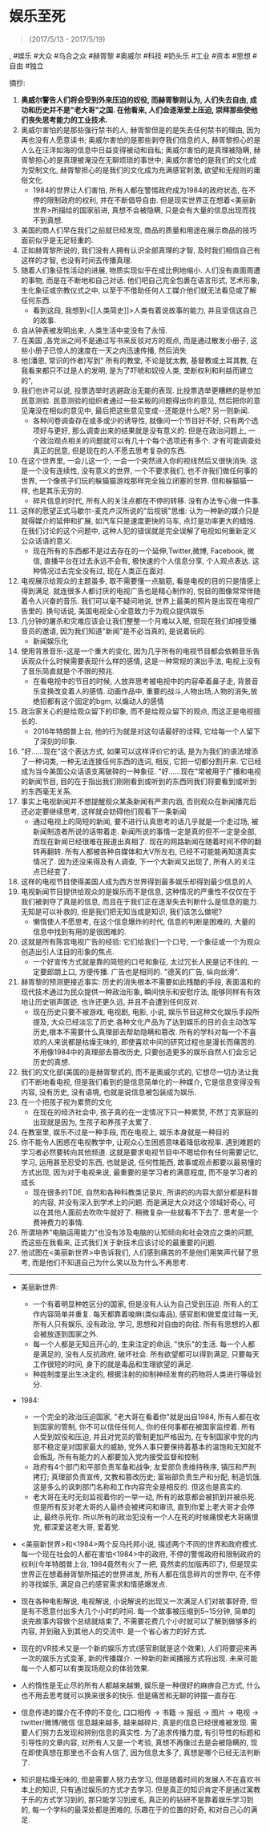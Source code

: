 # 娱乐至死
> (2017/5/13 - 2017/5/19)

, #娱乐 #大众 #乌合之众 #赫胥黎 #奥威尔 #科技 #奶头乐 #工业 #资本 #思想 #自由 #独立

摘抄:

1. **奥威尔警告人们将会受到外来压迫的奴役, 而赫胥黎则认为, 人们失去自由, 成功和历史并不是"老大哥"之国. 在他看来, 人们会逐渐爱上压迫, 崇拜那些使他们丧失思考能力的工业技术.**
2. 奥威尔害怕的是那些强行禁书的人, 赫胥黎但是的是失去任何禁书的理由, 因为再也没有人愿意读书; 奥威尔害怕的是那些剥夺我们信息的人, 赫胥黎担心的是人么在汪洋如海的信息中日益变得被动和自私; 奥威尔害怕的是真理被隐瞒, 赫胥黎担心的是真理被淹没在无聊烦琐的事世中; 奥威尔害怕的是我们的文化成为受制文化, 赫胥黎担心的是我们的文化成为充满感官刺激, 欲望和无规则的庸俗文化
    * 1984的世界让人们害怕, 所有人都在警惕政府成为1984的政府状态, 在不停的限制政府的权利, 并在不断倡导自由. 但是现实世界正在想着<美丽新世界>所描绘的国家前进, 真想不会被隐瞒, 只是会有大量的信息出现而找不到真想.
3. 美国的商人们早在我们之前就已经发现, 商品的质量和用途在展示商品的技巧面前似乎是无足轻重的.
4. 正如赫胥黎所说的, 我们没有人拥有认识全部真理的才智, 及时我们相信自己有这样的才智, 也没有时间去传播真理.
5. 随着人们象征性活动的进展, 物质实现似乎在成比例地缩小. 人们没有直面周遭的事物, 而是在不断地和自己对话. 他们吧自己完全包裹在语言形式, 艺术形象, 生化象征或宗教仪式之中, 以至于不借助任何人工媒介他们就无法看见或了解任何东西.
    * 看到这段, 我想到<[[人类简史]]>人类有着说故事的能力, 并且坚信这自己的故事.
6. 自从钟表被发明出来, 人类生活中变没有了永恒.
7. 在美国 ,各党派之间不是通过写书来反驳对方的观点, 而是通过散发小册子, 这些小册子已惊人的速度在一天之内迅速传播, 然后消失
8. 他(潘恩, 常识的作者)写到" 所有的教堂, 不论是犹太教, 基督教或土耳其教, 在我看来都只不过是人的发明, 是为了吓唬和奴役人类, 垄断权利和利益而建立的",
9. 我们也许可以说, 投票选举时逃避政治无能的表现. 比投票选举更糟糕的是参加民意测验. 民意测验的组织者通过一些呆板的问题得出你的意见, 然后把你的意见淹没在相似的意见中, 最后把这些意见变成--还能是什么呢? 另一则新闻.
    * 各种问卷调查存在或多或少的诱导性, 就像问一个节目好不好, 只有两个选项好与更好, 那么调查出来的结果就是没有意义的. 但是在政治问题上, 一个政治观点相关的问题就可以有几十个每个选项还有多个. 才有可能调查处真正的民意, 但是现在的人不愿去思考复杂的东西.
10. 在这个世界里, 一会儿这一个, 一会一个突然进入你的视线然后又很快消失. 这是一个没有连续性, 没有意义的世界, 一个不要求我们, 也不许我们做任何事的世界, 一个像孩子们玩的躲猫猫游戏那样完全独立闭塞的世界. 但和躲猫猫一样, 也是其乐无穷的.
    * 碎片信息的时代, 所有人的关注点都在不停的转移. 没有办法专心做一件事.
11. 这样的愿望正式马歇尔-麦克卢汉所说的"后视镜"思维: 认为一种新的媒介只是就得媒介的延伸和扩展, 如汽车只是速度更快的马车, 点灯是功率更大的蜡烛. 在我们讨论的这个问题中, 这种人犯的错误就是完全误解了电视如何重新定义公众话语的意义.
    * 现在所有的东西都不是过去存在的一个延伸,Twitter,微博, Facebook, 微信, 直播平台在过去永远不会有, 极快速的个人信息分享, 个人观点表达. 这种情况过去完全没有过, 现在人类正在面对.
12. 电视展示给观众的主题虽多, 取不需要懂一点脑筋, 看是电视的目的只是情感上得到满足. 就连很多人都讨厌的电视广告也是精心制作的, 悦目的图像常常伴随着令人兴奋的音乐. 我们可以毫不疑问地说, 世界上最美的照片是出现在电视广告里的. 换句话说, 美国电视全心全意致力于为观众提供娱乐
13. 几分钟的屠杀和灾难应该会让我们整整一个月难以入眠, 但现在我们却接受播音员的邀请, 因为我们知道"新闻"是不必当真的, 是说着玩的.
    * 新闻娱乐化
14. 使用背景音乐-这是一个重大的变化, 因为几乎所有的电视节目都会依赖音乐告诉观众什么时候需要表现什么样的感情, 这是一种常规的演出手法, 电视上没有了音乐简直就是个不限的预兆.
    * 在看电视中的节目的时候, 人放弃思考被电视中的内容牵着鼻子走, 背景音乐变换改变着人的感情. 动画作品中, 重要的战斗,人物出场,人物的消失,放绝招都有这个固定的bgm, 以煽动人的感情
15. 政治家关心的是给观众留下的印象, 而不是给观众留下的观点, 而这正是电视擅长的.
    * 2016年特朗普上台, 他的行为就是对这句话最好的诠释, 它给每一个人留下了深刻的印象.
16. "好......现在"这个表达方式, 如果可以这样评价它的话, 是为为我们的语法增添了一种词类, 一种无法连接任何东西的连词, 相反, 它把一切都分割开来. 它已经成为当今美国公众话语支离破碎的一种象征. "好......现在"常被用于广播和电视的新闻节目, 目的在于指出我们刚刚看到或听到的东西同我们将要看到或听到的东西毫无关系.
17. 事实上电视新闻并不想提醒观众某条新闻有严肃内涵, 否则观众在新闻播完后还必定要继续思考, 这样就会妨碍他们观看下一条新闻
    * 通过电视上的简短的新闻, 要不进行认真思考的话几乎就是一个走过场, 被新闻制造者所说的话带着走. 新闻所说的事情一定是真的但不一定是全部, 而现在新闻已经很难在报道出真相了. 现在的网路新闻在随着时间不停的翻转再翻转. 所有人都被各种自媒体和大V所左右, 已经不可能能再知道真实情况了. 因为还没来得及有人调查, 下一个大新闻又出现了, 所有人的关注点已经变了.
18. 这样的电视节目使得美国人成为西方世界得到最多娱乐却得到最少信息的人
19. 电视新闻节目提供给观众的是娱乐而不是信息, 这种情况的严重性不仅仅在于我们被剥夺了真是的信息, 而且在于我们正在逐渐失去判断什么是信息的能力. 无知是可以补救的, 但是我们把无知当成是知识, 我们该怎么做呢?
    * 懒惰使人不愿思考, 在这个信息爆炸的时代, 信息的判断是困难的, 大量的信息中找到有用的是很困难的.
20. 这就是所有陈宫电视广告的经验: 它们给我们一个口号, 一个象征或一个为观众创造出引人注目的形象的焦点.
    * 一个好宣传方式就是靠的简短的口号和象征, 太过冗长人民是记不住的, 一定要郎朗上口, 方便传播. 广告也是相同的. "德芙的广告, 纵向丝滑".
21. 赫胥黎的预测更接近事实: 历史的消失根本不需要如此残酷的手段, 表面温和的现代技术通过为民众提供一种政治形象, 瞬间快乐和安慰疗法, 能够同样有有效地让历史销声匿迹, 也许还更久远, 并且不会遭到任何反对.
    * 现在历史只要不被游戏, 电视剧, 电影, 小说, 娱乐节目这种文化娱乐手段所提及, 大众已经淡忘了历史.各种文化产品为了达到娱乐的目的会主动改写历史,根本不需要什么真理部去帮助隐瞒和篡改.  所有的学科对每一个不喜欢的人来说都是枯燥无味的, 即使喜欢中间的研究过程也是漫长而痛苦的. 不用像1984中的真理部去篡改历史, 只要创造更多的娱乐自然人们会忘记历史的真想.
22. 我们的文化部(美国的)是赫胥黎式的, 而不是奥威尔式的, 它想尽一切办法让我们不断地看电视, 但是我们看到的是信息简单化的一种媒介, 它是信息变得没有内容, 没有历史, 没有语境, 也就是说信息被包装成为娱乐.
23. 在一个把孩子视为累赘的文化
    * 在现在的经济社会中, 孩子真的在一定情况下只一种累赘, 不然丁克家庭的出现就是因为, 生孩子和养孩子太累了.
24. 在教室里, 娱乐不过是一种手段, 而在电视上, 娱乐本身就是一种目的
25. 你不能令人困惑在电视教学中, 让观众心生困惑意味着降低收视率. 遇到难题的学习者必然要转向其他频道. 这就是要求电视节目中不嗯给你有任何需要记忆, 学习, 运用甚至忍受的东西, 也就是说, 任何性能西, 故事或观点都要以最易懂的方式出现, 因为对于电视来说, 最重要的是学习者的满意程度, 而不是学习者的成长
    * 现在很多的TDE, 自然和各种科教类记录片, 所讲的的内容大部分都是科普的内容, 并没有深入到学术上的问题. 而是满足大众对这个领域好奇心, 可以在其他人面前去吹吹牛就好了. 稍微复杂一些就看不下去了. 思考是一个费神费力的事情.
26. 所谓培养"电脑运用能力"也没有涉及电脑的认知倾向和社会效应之类的问题, 而这些在我看来, 正式我们关于新技术应该讨论的最重要的问题.
27. 他试图在<美丽新世界>中告诉我们, 人们感到痛苦的不是他们用笑声代替了思考, 而是他们不知道自己为什么笑以及为什么不再思考.


---

* 美丽新世界:
    * 一个有着明显种姓区分的国家, 但是没有人认为自己受到压迫. 所有人的工作内容简单并重复. 每天都靠着唆麻(类似毒品), 感官剧和做爱度过每一天, 所有人只有娱乐, 没有政治, 学习, 思想和对自由的向往. 所有有思想的人都会被放逐到国家之外.
    * 每一个人都是无知且开心的, 生来注定的命运, "快乐"的生活. 每一个人都是满足的, 没有人反抗政府, 破坏社会. 所有欲望都可以得到满足, 只要每天工作很短的时间, 身下的就是毒品和生理欲望的满足.
    * 种姓制度是出生决定的, 根据注射的抑制神经发育的药物将人类进行等级划分.
* 1984:
    * 一个完全的政治压迫国家, "老大哥在看着你"就是出自1984, 所有人都在收到国家的管制, 你不可以信任任何人, 你的任何事都在被国家监控着. 所有人受到奴役和压迫, 并且对党员的管制更加严格因为, 在专制国家中党的内部不稳定是对国家最大的威胁, 党外人事只要保持着基本的温饱和无知就不会叛乱. 所有有能力的人都要加入党内接受监督和控制.
    * 政府有4个部门和平部负责军备和战争; 友爱部负责维持秩序, 镇压和严刑拷打; 真理部负责宣传, 文教和篡改历史; 富裕部负责生产和分配, 制造饥饿. 这是多么的讽刺部门名称和工作内容完全是相反的. 但这也是真实的.
    * 老大哥在无时无刻监视着你的一举一动, 所有的敌意都会被抓到并被杀死. 但是所有反对老大哥的人最终会被拷问和审讯, 直到你爱上老大哥才会停止, 最终杀死你. 所以所有的政治犯没有一个人在死的时候痛恨老大哥痛恨党, 都深爱这老大哥, 爱着党.

* <美丽新世界>和<1984>两个反乌托邦小说, 描述两个不同的世界和政府模式. 每一个现在社会的人都在害怕<1984>中的政府, 不停的警惕政府和限制政府的权利(今年特朗普上台, 1984竟然有火了一把, 竟然卖的加版再印了), 但是现实世界正在想着赫胥黎所描述的世界进发, 所有人都在信息碎片的世界中, 在不停的寻找娱乐, 满足自己的感官需求和情感爆发点.
* 现在各种电影解说, 电视解说, 小说解说的出现又一次满足人们对故事好奇, 但是有不愿意付出多大几个小时的时间. 每一个故事被压缩到5~15分钟, 简单的说完故事内容做个总结就结束了, 不需要花费几个小时就可以了解到做够多的内容, 并到融入到其他人的交流中. 是一个省心省力的好方式.
* 现在的VR技术又是一个新的娱乐方式(感官剧就是这个效果), 人们将要迎来再一次的娱乐方式变革, 新的传播媒介. 一种新的新闻播报方式将出现. 未来可能每一个人都可以有类现场观众的体验效果.
* 人的惰性是无止尽的所有人都越来越懒, 娱乐是一种很好的麻痹自己方式, 什么也不用去思考就可以换来很多的快乐. 但是痛苦和无聊的钟摆一直存在.
* 信息传递的媒介在不停的不变化, 口口相传 -> 书籍 -> 报纸 -> 图片 -> 电视 -> twitter/微博/微信 信息越来越多, 越来越碎片, 真是的信息已经很难被发现. 需要人们努力去发现和辨别信息的真实性. 为了追求传播力度, 有引导性的标题和引导性的文章内容, 对所有人又是一个考验, 真想不再像过去是会被隐瞒的, 现在即使真想在那里也不会有人信了, 因为信息太多了, 真想是哪个已经无法判断了.
* 知识是枯燥无味的, 但是需要人努力去学习, 但是随着时间的发展人不在喜欢书本上的知识, 只有通过娱乐的方式才去学习. 但是真正的知识肯定不是通过寓教于乐的方式学习到的, 那只能学习到皮毛, 真正的的钻研不是靠着娱乐学习到的, 每一个学科的最深处都是困难的, 乐趣在于的位置的好奇, 和对自己心的满足.
